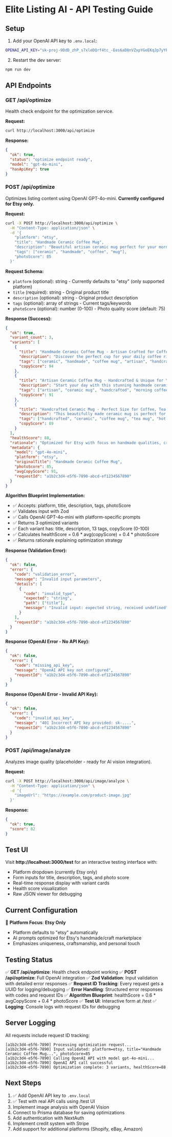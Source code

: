 # Elite Listing AI - API Testing Guide

## Setup

1. Add your OpenAI API key to `.env.local`:
```bash
OPENAI_API_KEY="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"
```

2. Restart the dev server:
```bash
npm run dev
```

## API Endpoints

### GET /api/optimize

Health check endpoint for the optimization service.

**Request:**
```bash
curl http://localhost:3000/api/optimize
```

**Response:**
```json
{
  "ok": true,
  "status": "optimize endpoint ready",
  "model": "gpt-4o-mini",
  "hasApiKey": true
}
```

### POST /api/optimize

Optimizes listing content using OpenAI GPT-4o-mini. **Currently configured for Etsy only.**

**Request:**
```bash
curl -X POST http://localhost:3000/api/optimize \
  -H "Content-Type: application/json" \
  -d '{
    "platform": "etsy",
    "title": "Handmade Ceramic Coffee Mug",
    "description": "Beautiful artisan ceramic mug perfect for your morning coffee",
    "tags": ["ceramic", "handmade", "coffee", "mug"],
    "photoScore": 85
  }'
```

**Request Schema:**
- `platform` (optional): string - Currently defaults to "etsy" (only supported platform)
- `title` (required): string - Original product title
- `description` (optional): string - Original product description
- `tags` (optional): array of strings - Current tags/keywords
- `photoScore` (optional): number (0-100) - Photo quality score (default: 75)

**Response (Success):**
```json
{
  "ok": true,
  "variant_count": 3,
  "variants": [
    {
      "title": "Handmade Ceramic Coffee Mug - Artisan Crafted for Coffee Lovers",
      "description": "Discover the perfect cup for your daily coffee ritual with this beautifully handmade ceramic mug. Each piece is carefully crafted by skilled artisans, making it a unique addition to your kitchen...",
      "tags": ["ceramic", "handmade", "coffee mug", "artisan", "handcrafted", "unique", "coffee", "kitchenware", "mug", "pottery", "handmade ceramic", "coffee lovers", "gift"],
      "copyScore": 94
    },
    {
      "title": "Artisan Ceramic Coffee Mug - Handcrafted & Unique for Your Morning Brew",
      "description": "Start your day with this stunning handmade ceramic coffee mug that brings warmth and authenticity to your coffee experience. Crafted with love and attention to detail by talented artisans...",
      "tags": ["artisan", "ceramic mug", "handcrafted", "morning coffee", "unique", "handmade", "coffee", "pottery", "breakfast", "cozy", "authentic", "skilled craft", "ritual"],
      "copyScore": 91
    },
    {
      "title": "Handcrafted Ceramic Mug - Perfect Size for Coffee, Tea & Hot Chocolate",
      "description": "This beautifully made ceramic mug is perfect for coffee, tea, or hot chocolate. Each mug is individually shaped by hand, ensuring no two are exactly alike. Made from high-quality clay and fired to perfection...",
      "tags": ["handcrafted", "ceramic", "coffee mug", "tea mug", "hot chocolate", "individual", "unique", "handmade", "high quality", "perfect size", "clay", "fired", "handmade pottery"],
      "copyScore": 89
    }
  ],
  "healthScore": 88,
  "rationale": "Optimized for Etsy with focus on handmade qualities, craftsmanship, and emotional connection. Each variant emphasizes different aspects (artisan quality, morning ritual, versatility) while highlighting the unique, handcrafted nature that Etsy buyers value.",
  "metadata": {
    "model": "gpt-4o-mini",
    "platform": "etsy",
    "originalTitle": "Handmade Ceramic Coffee Mug",
    "photoScore": 85,
    "avgCopyScore": 91,
    "requestId": "a1b2c3d4-e5f6-7890-abcd-ef1234567890"
  }
}
```

**Algorithm Blueprint Implementation:**
- ✅ Accepts: platform, title, description, tags, photoScore
- ✅ Validates input with Zod
- ✅ Calls OpenAI GPT-4o-mini with platform-specific prompts
- ✅ Returns 3 optimized variants
- ✅ Each variant has: title, description, 13 tags, copyScore (0-100)
- ✅ Calculates healthScore = 0.6 * avg(copyScore) + 0.4 * photoScore
- ✅ Returns rationale explaining optimization strategy

**Response (Validation Error):**
```json
{
  "ok": false,
  "error": {
    "code": "validation_error",
    "message": "Invalid input parameters",
    "details": [
      {
        "code": "invalid_type",
        "expected": "string",
        "path": ["title"],
        "message": "Invalid input: expected string, received undefined"
      }
    ],
    "requestId": "a1b2c3d4-e5f6-7890-abcd-ef1234567890"
  }
}
```

**Response (OpenAI Error - No API Key):**
```json
{
  "ok": false,
  "error": {
    "code": "missing_api_key",
    "message": "OpenAI API key not configured",
    "requestId": "a1b2c3d4-e5f6-7890-abcd-ef1234567890"
  }
}
```

**Response (OpenAI Error - Invalid API Key):**
```json
{
  "ok": false,
  "error": {
    "code": "invalid_api_key",
    "message": "401 Incorrect API key provided: sk-....",
    "requestId": "a1b2c3d4-e5f6-7890-abcd-ef1234567890"
  }
}
```

### POST /api/image/analyze

Analyzes image quality (placeholder - ready for AI vision integration).

**Request:**
```bash
curl -X POST http://localhost:3000/api/image/analyze \
  -H "Content-Type: application/json" \
  -d '{
    "imageUrl": "https://example.com/product-image.jpg"
  }'
```

**Response:**
```json
{
  "ok": true,
  "score": 82
}
```

## Test UI

Visit **http://localhost:3000/test** for an interactive testing interface with:
- Platform dropdown (currently Etsy only)
- Form inputs for title, description, tags, and photo score
- Real-time response display with variant cards
- Health score visualization
- Raw JSON viewer for debugging

## Current Configuration

🎯 **Platform Focus**: **Etsy Only**
- Platform defaults to "etsy" automatically
- AI prompts optimized for Etsy's handmade/craft marketplace
- Emphasizes uniqueness, craftsmanship, and personal touch

## Testing Status

✅ **GET /api/optimize**: Health check endpoint working
✅ **POST /api/optimize**: Full OpenAI integration
✅ **Zod Validation**: Input validation with detailed error responses
✅ **Request ID Tracking**: Every request gets a UUID for logging/debugging
✅ **Error Handling**: Structured error responses with codes and request IDs
✅ **Algorithm Blueprint**: healthScore = 0.6 * avgCopyScore + 0.4 * photoScore
✅ **Test UI**: Interactive form at /test
✅ **Logging**: Console logs with request IDs for debugging

## Server Logging

All requests include request ID tracking:
```
[a1b2c3d4-e5f6-7890] Processing optimization request...
[a1b2c3d4-e5f6-7890] Input validated: platform=etsy, title="Handmade Ceramic Coffee Mug...", photoScore=85
[a1b2c3d4-e5f6-7890] Calling OpenAI API with model gpt-4o-mini...
[a1b2c3d4-e5f6-7890] OpenAI API call successful
[a1b2c3d4-e5f6-7890] Optimization complete: 3 variants, healthScore=88
```

## Next Steps

1. ✅ Add OpenAI API key to `.env.local`
2. ✅ Test with real API calls using /test UI
3. Implement image analysis with OpenAI Vision
4. Connect to Prisma database for saving optimizations
5. Add authentication with NextAuth
6. Implement credit system with Stripe
7. Add support for additional platforms (Shopify, eBay, Amazon)


